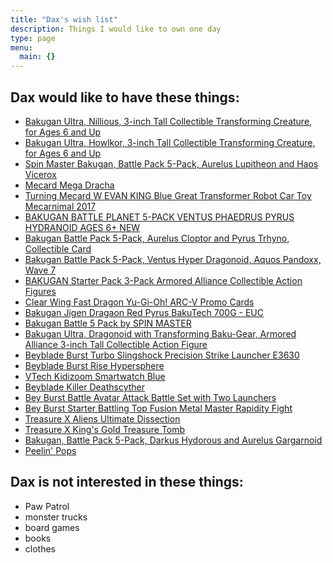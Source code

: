 ```yaml
---
title: "Dax's wish list"
description: Things I would like to own one day
type: page
menu:
  main: {}
---
```


## Dax would like to have these things:
* [Bakugan Ultra, Nillious, 3-inch Tall Collectible Transforming Creature, for Ages 6 and Up](https://www.amazon.ca/Bakugan-Nillious-Collectible-Transforming-Creature/dp/B07GTDS9SL/ref=pd_rhf_se_p_img_1?_encoding=UTF8&psc=1&refRID=0HDEJ3Q0WVRH0DJV0844)
* [Bakugan Ultra, Howlkor, 3-inch Tall Collectible Transforming Creature, for Ages 6 and Up](https://www.amazon.ca/Bakugan-Nillious-Collectible-Transforming-Creature/dp/B07GTGXNYZ/ref=pd_rhf_se_p_img_1?_encoding=UTF8&refRID=H9X7NDD8CF34N71N6105&th=1)
* [Spin Master Bakugan, Battle Pack 5-Pack, Aurelus Lupitheon and Haos Vicerox](https://www.toysrus.ca/en/Bakugan%2C-Battle-Pack-5-Pack%2C-Aurelus-Lupitheon-and-Haos-Vicerox/2FA2C73A.html)
* [Mecard Mega Dracha](https://www.amazon.ca/Mecard-FWY67-Mega-Dracha-Figure/dp/B07953S2VR/ref=sr_1_4?crid=2ONQW5JF96HG8&keywords=mecard+mega+dragon&qid=1581974778&sprefix=mecard+m%2Caps%2C173&sr=8-4)
* [Turning Mecard W EVAN KING Blue Great Transformer Robot Car Toy Mecarnimal 2017](https://www.ebay.ca/itm/Turning-Mecard-W-EVAN-KING-Blue-Great-Transformer-Robot-Car-Toy-Mecarnimal-2017-/122671364986)
* [BAKUGAN BATTLE PLANET 5-PACK VENTUS PHAEDRUS PYRUS HYDRANOID AGES 6+ NEW](https://www.ebay.ca/i/274203875645?chn=ps&dispItem=1&norover=1&mkevt=1&mkrid=706-89093-2056-0&mkcid=2&itemid=274203875645&targetid=840241329971&device=c&adtype=pla&googleloc=9000916&poi=&campaignid=8168839902&adgroupid=84192245003&rlsatarget=pla-840241329971&abcId=1063836&merchantid=10252592&gclid=EAIaIQobChMIkI7T_sXo5wIVDZ-fCh13cg7WEAkYFyABEgJLJ_D_BwE)
* [Bakugan Battle Pack 5-Pack, Aurelus Cloptor and Pyrus Trhyno, Collectible Card](https://www.ebay.ca/itm/Bakugan-Battle-Pack-5-Pack-Aurelus-Cloptor-and-Pyrus-Trhyno-Collectible-Card/113998261757?_trkparms=aid%3D555018%26algo%3DPL.SIM%26ao%3D2%26asc%3D20160908110712%26meid%3Da38713ce56914811a0a19cca98bf8fe6%26pid%3D100677%26rk%3D3%26rkt%3D30%26mehot%3Dnone%26sd%3D274203875645%26itm%3D113998261757%26pmt%3D1%26noa%3D0%26pg%3D2386202%26algv%3DSimplAMLv5PairwiseWeb&_trksid=p2386202.c100677.m4598)
* [Bakugan Battle Pack 5-Pack, Ventus Hyper Dragonoid, Aquos Pandoxx, Wave 7](https://www.ebay.ca/itm/Bakugan-Battle-Pack-5-Pack-Ventus-Hyper-Dragonoid-Aquos-Pandoxx-Wave-7/114021879894?_trkparms=aid%3D555018%26algo%3DPL.SIM%26ao%3D2%26asc%3D20160908110712%26meid%3Dcadd2cc4989a474c97643f07fcd9e066%26pid%3D100677%26rk%3D2%26rkt%3D30%26mehot%3Dnone%26sd%3D274203875645%26itm%3D114021879894%26pmt%3D1%26noa%3D0%26pg%3D2386202%26algv%3DSimplAMLv5PairwiseWeb&_trksid=p2386202.c100677.m4598)
* [BAKUGAN Starter Pack 3-Pack Armored Alliance Collectible Action Figures](https://www.amazon.co.uk/BAKUGAN-6055886-Alliance-Collectible-Multicolour/dp/B083N1WSZR/ref=sr_1_1?keywords=bakugan+armored+alliance&qid=1580843618&s=kids&sr=1-1)
* [Clear Wing Fast Dragon Yu-Gi-Oh! ARC-V Promo Cards](https://shop.tcgplayer.com/yugioh/yu-gi-oh-arc-v-promo-cards/clear-wing-fast-dragon)
* [Bakugan Jigen Dragaon Red Pyrus BakuTech 700G - EUC](https://www.ebay.ca/i/312725038152?chn=ps&norover=1&mkevt=1&mkrid=706-89093-2056-0&mkcid=2&itemid=312725038152&targetid=884345177219&device=c&mktype=pla&googleloc=9000914&poi=&campaignid=9557028239&mkgroupid=97795562386)
* [Bakugan Battle 5 Pack by SPIN MASTER](https://www.barnesandnoble.com/w/toys-games-bakugan-battle-5-pack/33471263)
* [Bakugan Ultra, Dragonoid with Transforming Baku-Gear, Armored Alliance 3-inch Tall Collectible Action Figure ](https://www.u-buy.com.tw/en/search/index/view/product/B07ZS8KRFH/s/bakugan-ultra-dragonoid-with-transforming-baku-gear-armored-alliance-3-inch-tall-collectible-action-figure/store/store)
* [Beyblade Burst Turbo Slingshock Precision Strike Launcher E3630](https://www.thebay.com/beyblade-burst-turbo-slingshock-precision-strike-launcher-e3630/product/0600091270216?R=630509757442&P_name=Beyblade&Ntt=beyblade&N=0)
* [Beyblade Burst Rise Hypersphere](https://www.thebay.com/beyblade-burst-rise-hypersphere-vertical-drop-battle-set-e7609/product/0600091270219?R=630509883615&P_name=Beyblade&Ntt=beyblade&N=0)
* [VTech Kidizoom Smartwatch Blue](https://www.amazon.ca/VTech-Kidizoom-Smartwatch-English-Version/dp/B0716P85BM/ref=sr_1_7?crid=3KZX6OY56FVBY&keywords=bluetooth+smart+watch+for+kids&qid=1586016480&sprefix=bluetoo+smart+watch%2Caps%2C314&sr=8-7)
* [Beyblade Killer Deathscyther](https://www.amazon.ca/MagiDeal-Fusion-Spinning-DEATHSCYTHER-2V-Battling/dp/B07MC5MLPQ/ref=sr_1_4?crid=AY56UEFATYXT&keywords=beyblade+doomscizor&qid=1589982865&s=toys&sprefix=beyblade+doom%2Ctoys%2C161&sr=1-4)
* [Bey Burst Battle Avatar Attack Battle Set with Two Launchers](https://www.amazon.ca/Burst-Battle-Avatar-Attack-Launchers/dp/B07MZYK7PB/ref=sr_1_20_sspa?crid=3EWZSWU3VCZIL&keywords=doomscizor+beyblade&qid=1589986877&sprefix=doomscizor%2Caps%2C406&sr=8-20-spons&psc=1&spLa=ZW5jcnlwdGVkUXVhbGlmaWVyPUExMFM3OUtJNklIREtLJmVuY3J5cHRlZElkPUEwMTk3NTUyMk8yMUFJWDVRM0dTNCZlbmNyeXB0ZWRBZElkPUEwNzI3MDYxTzA2SjBCNEFaUkowJndpZGdldE5hbWU9c3BfbXRmJmFjdGlvbj1jbGlja1JlZGlyZWN0JmRvTm90TG9nQ2xpY2s9dHJ1ZQ==)
* [Bey Burst Starter Battling Top Fusion Metal Master Rapidity Fight](https://www.amazon.ca/dp/B07P8KLNHJ/ref=sspa_dk_detail_3?psc=1&pd_rd_i=B07P8KLNHJ&pd_rd_w=08ZzZ&pf_rd_p=a14ddd24-c45e-4c01-803e-ab6a335c1c48&pd_rd_wg=RLTUK&pf_rd_r=D2CT9JGNAJ5EPAYYZA43&pd_rd_r=76348036-7709-4f84-8588-cd2f3e470f71&spLa=ZW5jcnlwdGVkUXVhbGlmaWVyPUEzTjVXRUVWRTRWNFBNJmVuY3J5cHRlZElkPUEwNjc3OTkzMU1ZUklXUjgwNEhIQyZlbmNyeXB0ZWRBZElkPUEwNjYwMTE5MUFKVzBLRzlMOUdXUyZ3aWRnZXROYW1lPXNwX2RldGFpbCZhY3Rpb249Y2xpY2tSZWRpcmVjdCZkb05vdExvZ0NsaWNrPXRydWU=)
* [Treasure X Aliens Ultimate Dissection](https://www.toysrus.ca/s/toys-ca/en/Treasure-X-Aliens-Ultimate-Dissection/34FE0B12.html?gclid=CjwKCAjw4pT1BRBUEiwAm5QuR3-uVbDuT8NpwL4YGqG1HbgdMWIfvnBCLEIcm1lNcJ88FACAB50iPBoC94sQAvD_BwE)
* [Treasure X King's Gold Treasure Tomb](https://www.toysrus.ca/en/Treasure-X--King-s-Gold-Treasure-Tomb/1D86F060.html)
* [Bakugan, Battle Pack 5-Pack, Darkus Hydorous and Aurelus Gargarnoid](https://www.toysrus.ca/en/Bakugan%2C-Battle-Pack-5-Pack%2C-Darkus-Hydorous-and-Aurelus-Gargarnoid%2C-Collectible-Cards-and-Transforming-Creatures/1A398103.html)
* [Peelin' Pops](https://www.madewithnestle.ca/kids-frozen-treats/peelin-pops-vanilla-banana)





## Dax is not interested in these things:

* Paw Patrol
* monster trucks
* board games
* books
* clothes
